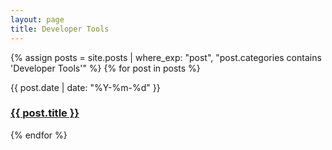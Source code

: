 ```yaml
---
layout: page
title: Developer Tools
---
```


{% assign posts = site.posts | where_exp: "post", "post.categories contains 'Developer Tools'" %}
{% for post in posts %}
  <p>
    {{ post.date | date: "%Y-%m-%d" }}
    <h3>
      <a href="{{ post.url }}">
        {{ post.title }}
      </a>
    </h3>
  </p>
{% endfor %}
